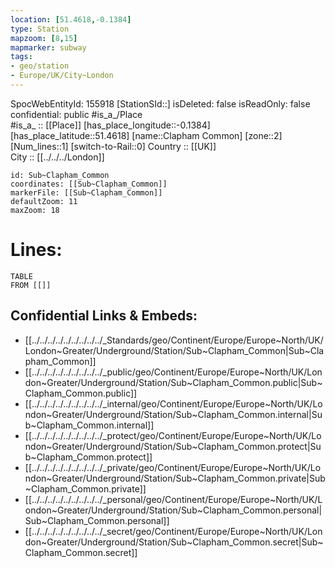 ```yaml
---
location: [51.4618,-0.1384] 
type: Station 
mapzoom: [8,15] 
mapmarker: subway 
tags:
- geo/station
- Europe/UK/City~London
---
```

SpocWebEntityId: 155918
[StationSId::] 
isDeleted: false
isReadOnly: false
confidential: public
#is_a_/Place  
#is_a_ :: [[Place]] 
[has_place_longitude::-0.1384] 
[has_place_latitude::51.4618] 
[name::Clapham Common] 
[zone::2] 
[Num_lines::1] 
[switch-to-Rail::0] 
Country :: [[UK]]  
City :: [[../../../London]]  


```leaflet
id: Sub~Clapham_Common
coordinates: [[Sub~Clapham_Common]] 
markerFile: [[Sub~Clapham_Common]] 
defaultZoom: 11 
maxZoom: 18
```


# Lines: 
```dataview
TABLE 
FROM [[]] 
```

## Confidential Links & Embeds: 
- [[../../../../../../../../../_Standards/geo/Continent/Europe/Europe~North/UK/London~Greater/Underground/Station/Sub~Clapham_Common|Sub~Clapham_Common]] 
- [[../../../../../../../../../_public/geo/Continent/Europe/Europe~North/UK/London~Greater/Underground/Station/Sub~Clapham_Common.public|Sub~Clapham_Common.public]] 
- [[../../../../../../../../../_internal/geo/Continent/Europe/Europe~North/UK/London~Greater/Underground/Station/Sub~Clapham_Common.internal|Sub~Clapham_Common.internal]] 
- [[../../../../../../../../../_protect/geo/Continent/Europe/Europe~North/UK/London~Greater/Underground/Station/Sub~Clapham_Common.protect|Sub~Clapham_Common.protect]] 
- [[../../../../../../../../../_private/geo/Continent/Europe/Europe~North/UK/London~Greater/Underground/Station/Sub~Clapham_Common.private|Sub~Clapham_Common.private]] 
- [[../../../../../../../../../_personal/geo/Continent/Europe/Europe~North/UK/London~Greater/Underground/Station/Sub~Clapham_Common.personal|Sub~Clapham_Common.personal]] 
- [[../../../../../../../../../_secret/geo/Continent/Europe/Europe~North/UK/London~Greater/Underground/Station/Sub~Clapham_Common.secret|Sub~Clapham_Common.secret]] 
